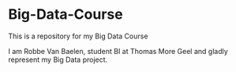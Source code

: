 # Big-Data-Course
This is a repository for my Big Data Course

I am Robbe Van Baelen, student BI at Thomas More Geel and gladly represent my Big Data project.
